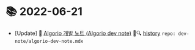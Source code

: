 # 📚 2022-06-21
- [Update] 📙 [Algorio 개발 노트 (Algorio dev note)](https://til.qriositylog.com/dev-note/algorio-dev-note) 📃🔍 [history](https://github.com/Queue-ri/TIL/commits/main/dev-note/algorio-dev-note.mdx?since=2022-06-21T00:00:00Z&until=2022-06-21T23:59:59Z) `repo: dev-note/algorio-dev-note.mdx`